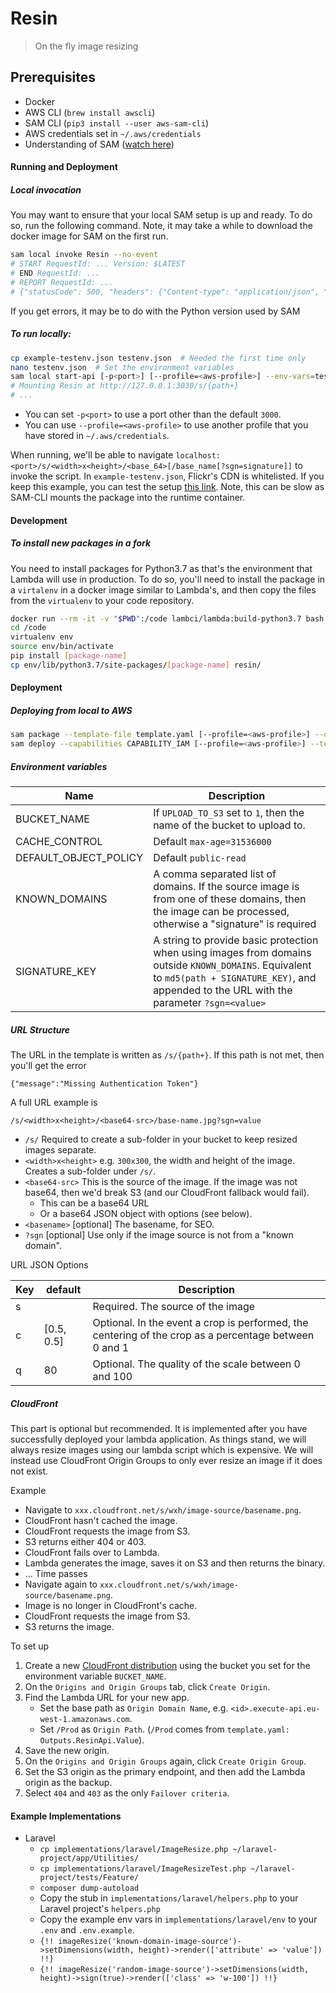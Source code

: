 # Resin

> On the fly image resizing


## Prerequisites

* Docker
* AWS CLI (`brew install awscli`)
* SAM CLI (`pip3 install --user aws-sam-cli`)
* AWS credentials set in `~/.aws/credentials`
* Understanding of SAM ([watch here](https://www.youtube.com/watch?v=bih5b3C1nqc))

#### Running and Deployment

##### Local invocation

You may want to ensure that your local SAM setup is up and ready. To do so, run the following command. Note, 
it may take a while to download the docker image for SAM on the first run. 

```bash
sam local invoke Resin --no-event
# START RequestId: ... Version: $LATEST
# END RequestId: ...
# REPORT RequestId: ...	
# {"statusCode": 500, "headers": {"Content-type": "application/json", "Cache-control": "max-age=0"}, "body": "{\"error\": \"Missing required configuration key\"}"}
```

If you get errors, it may be to do with the Python version used by SAM


##### To run locally:


```bash
cp example-testenv.json testenv.json  # Needed the first time only
nano testenv.json  # Set the environment variables
sam local start-api [-p<port>] [--profile=<aws-profile>] --env-vars=testenv.json
# Mounting Resin at http://127.0.0.1:3030/s/{path+}
# ...
```

* You can set `-p<port>` to use a port other than the default `3000`.
* You can use `--profile=<aws-profile>` to use another profile that you have stored in `~/.aws/credentials`.

When running, we'll be able to navigate `localhost:<port>/s/<width>x<height>/<base_64>[/base_name[?sgn=signature]]` to 
invoke the script. In `example-testenv.json`, Flickr's CDN is whitelisted. If you keep this example, you can test the setup 
[this link](http://127.0.0.1:3030/s/300x300/aHR0cHM6Ly9saXZlLnN0YXRpY2ZsaWNrci5jb20vNDU1My8zODQ3MzYyMDMxNl9lZGY0MGVhYTI2X2suanBn). 
Note, this can be slow as SAM-CLI mounts the package into the runtime container.


#### Development

##### To install new packages in a fork

You need to install packages for Python3.7 as that's the environment that Lambda will use in production. To do so, you'll
need to install the package in a `virtalenv` in a docker image similar to Lambda's, and then copy the files from the 
`virtualenv` to your code repository.

```bash
docker run --rm -it -v "$PWD":/code lambci/lambda:build-python3.7 bash
cd /code
virtualenv env
source env/bin/activate
pip install [package-name]
cp env/lib/python3.7/site-packages/[package-name] resin/
```

#### Deployment

##### Deploying from local to AWS

```bash
sam package --template-file template.yaml [--profile=<aws-profile>] --output-template-file deploy.yaml --s3-bucket=<bucket-name>
sam deploy --capabilities CAPABILITY_IAM [--profile=<aws-profile>] --template-file deploy.yaml --stack-name ResinV0
```

##### Environment variables

| Name | Description |
| ---- | ----------- |
| BUCKET_NAME | If `UPLOAD_TO_S3` set to `1`, then the name of the bucket to upload to. |
| CACHE_CONTROL | Default `max-age=31536000` |
| DEFAULT_OBJECT_POLICY | Default `public-read` |
| KNOWN_DOMAINS | A comma separated list of domains. If the source image is from one of these domains, then the image can be processed, otherwise a "signature" is required |
| SIGNATURE_KEY | A string to provide basic protection when using images from domains outside `KNOWN_DOMAINS`. Equivalent to `md5(path + SIGNATURE_KEY)`, and appended to the URL with the parameter `?sgn=<value>` |

##### URL Structure

The URL in the template is written as `/s/{path+}`. If this path is not met, then you'll get the error

```
{"message":"Missing Authentication Token"}
```

A full URL example is

```
/s/<width>x<height>/<base64-src>/base-name.jpg?sgn=value
```

* `/s/` Required to create a sub-folder in your bucket to keep resized images separate.
* `<width>x<height>` e.g. `300x300`, the width and height of the image. Creates a sub-folder under `/s/`.
* `<base64-src>` This is the source of the image. If the image was not base64, then we'd break S3 (and our CloudFront fallback would fail).
    * This can be a base64 URL
    * Or a base64 JSON object with options (see below).
* `<basename>` [optional] The basename, for SEO.
* `?sgn` [optional] Use only if the image source is not from a "known domain".


URL JSON Options

| Key | default | Description |
| --- | ------- | ----------- |
| s | | Required. The source of the image |
| c | [0.5, 0.5] | Optional. In the event a crop is performed, the centering of the crop as a percentage between 0 and 1 |
| q | 80 | Optional. The quality of the scale between 0 and 100 |

##### CloudFront

This part is optional but recommended. It is implemented after you have successfully deployed your lambda application. 
As things stand, we will always resize images using our lambda script which is expensive. We will instead use 
CloudFront Origin Groups to only ever resize an image if it does not exist.

Example
* Navigate to `xxx.cloudfront.net/s/wxh/image-source/basename.png`.
* CloudFront hasn't cached the image.
* CloudFront requests the image from S3.
* S3 returns either 404 or 403.
* CloudFront fails over to Lambda.
* Lambda generates the image, saves it on S3 and then returns the binary.
* ... Time passes
* Navigate again to `xxx.cloudfront.net/s/wxh/image-source/basename.png`.
* Image is no longer in CloudFront's cache.
* CloudFront requests the image from S3.
* S3 returns the image.


To set up


1. Create a new [CloudFront distribution](https://console.aws.amazon.com/cloudfront/home) using the bucket you set for the environment variable `BUCKET_NAME`.
2. On the `Origins and Origin Groups` tab, click `Create Origin`.
3. Find the Lambda URL for your new app.
    - Set the base path as `Origin Domain Name`, e.g. `<id>.execute-api.eu-west-1.amazonaws.com`.
    - Set `/Prod` as `Origin Path`. (`/Prod` comes from `template.yaml: Outputs.ResinApi.Value`).
4. Save the new origin.
5. On the `Origins and Origin Groups` again, click `Create Origin Group`.
6. Set the S3 origin as the primary endpoint, and then add the Lambda origin as the backup.
7. Select `404` and `403` as the only `Failover criteria`.

#### Example Implementations

* Laravel
    - `cp implementations/laravel/ImageResize.php ~/laravel-project/app/Utilities/`
    - `cp implementations/laravel/ImageResizeTest.php ~/laravel-project/tests/Feature/`
    - `composer dump-autoload`
    - Copy the stub in `implementations/laravel/helpers.php` to your Laravel project's `helpers.php`
    - Copy the example env vars in `implementations/laravel/env` to your `.env` and `.env.example`.
    - `{!! imageResize('known-domain-image-source')->setDimensions(width, height)->render(['attribute' => 'value']) !!}`
    - `{!! imageResize('random-image-source')->setDimensions(width, height)->sign(true)->render(['class' => 'w-100']) !!}`
